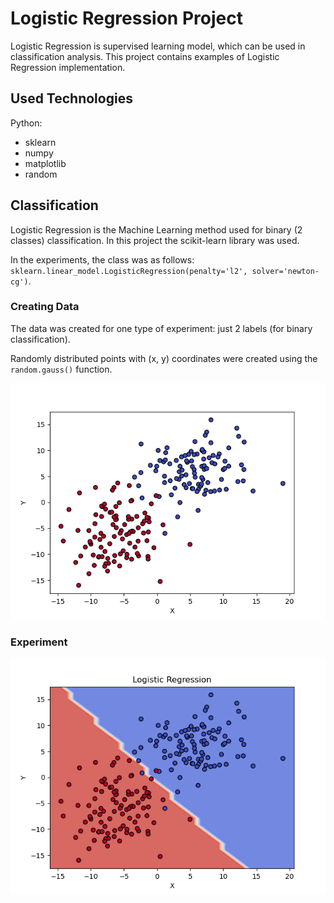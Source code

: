 # Logistic Regression Project

Logistic Regression is supervised learning model, which can be used in classification analysis.
This project contains examples of Logistic Regression implementation.

## Used Technologies

Python:
- sklearn
- numpy
- matplotlib
- random

## Classification

Logistic Regression is the Machine Learning method used for binary (2 classes) classification.
In this project the scikit-learn library was used.

In the experiments, the class was as follows: `sklearn.linear_model.LogisticRegression(penalty='l2', solver='newton-cg')`.

### Creating Data

The data was created for one type of experiment: just 2 labels (for binary classification).

Randomly distributed points with (x, y) coordinates were created using the `random.gauss()` function. 


![](./images/labels_raw.png)


### Experiment

![](./images/labels_logistic.png)
